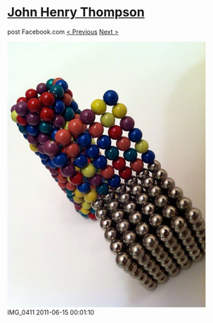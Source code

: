 # [John Henry Thompson](../README.md)
post Facebook.com
[< Previous](2011-06-15-7.md) [Next >](2011-06-15-9.md)

[![](../media/2011-06-15/Magnetic-Balls-IMG_0411.jpg)](../README.md)
IMG_0411
2011-06-15 00:01:10